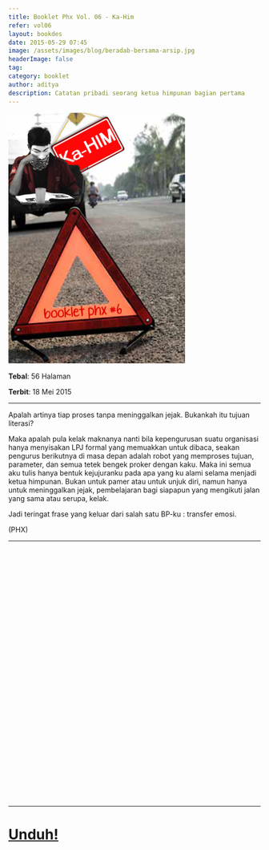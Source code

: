 ```yaml
---
title: Booklet Phx Vol. 06 - Ka-Him
refer: vol06
layout: bookdes
date: 2015-05-29 07:45
image: /assets/images/blog/beradab-bersama-arsip.jpg
headerImage: false
tag:
category: booklet
author: aditya
description: Catatan pribadi seorang ketua himpunan bagian pertama
---
```


<img class="image" src="/assets/images/cover/booklet6.jpg" alt="__" height="500px">

__Tebal__: 56 Halaman

__Terbit__: 18 Mei 2015

***

Apalah artinya tiap proses tanpa meninggalkan jejak. Bukankah itu tujuan literasi?

Maka apalah pula kelak maknanya nanti bila kepengurusan suatu organisasi hanya menyisakan LPJ formal yang memuakkan untuk dibaca, seakan pengurus berikutnya di masa depan adalah robot yang memproses tujuan, parameter, dan semua tetek bengek proker dengan kaku. Maka ini semua aku tulis hanya bentuk kejujuranku pada apa yang ku alami selama menjadi ketua himpunan. Bukan untuk pamer atau untuk unjuk diri, namun hanya untuk meninggalkan jejak, pembelajaran bagi siapapun yang mengikuti jalan yang sama atau serupa, kelak.

Jadi teringat frase yang keluar dari salah satu BP-ku : transfer emosi. 

(PHX)

***

<div data-configid="7319434/60842835" style="width:100%; height:500px;" class="issuuembed"></div>
<script type="text/javascript" src="//e.issuu.com/embed.js" async="true"></script>

***

# [Unduh!][akses]

[akses]: https://www.dropbox.com/s/ssms6wkar6t6aa6/%236%20Ka-Him.pdf?dl=0
